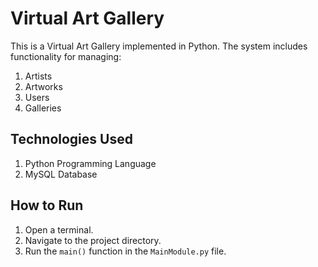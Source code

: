 # Virtual Art Gallery

This is a Virtual Art Gallery implemented in Python. The system includes functionality for managing:
1. Artists
2. Artworks
3. Users
4. Galleries

## Technologies Used

1. Python Programming Language
2. MySQL Database

## How to Run

1. Open a terminal.
2. Navigate to the project directory.
3. Run the `main()` function in the `MainModule.py` file.
